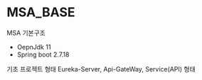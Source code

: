 # MSA_BASE
MSA 기본구조

- OepnJdk 11
- Spring boot 2.7.18

기초 프로젝트 형태
Eureka-Server, Api-GateWay, Service(API) 형태 

